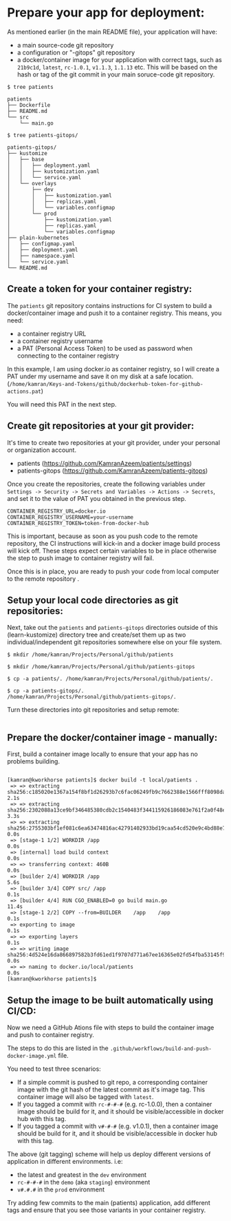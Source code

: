 # Prepare your app for deployment:

As mentioned earlier (in the main README file), your application will have:
* a main source-code git repository
* a configuration or "-gitops" git repository
* a docker/container image for your application with correct tags, such as `21b9c1d`, `latest`, `rc-1.0.1`, `v1.1.3`, `1.1.13` etc. This will be based on the hash or tag of the git commit in your main soruce-code git repository.


```
$ tree patients

patients
├── Dockerfile
├── README.md
└── src
    └── main.go
```

```
$ tree patients-gitops/

patients-gitops/
├── kustomize
│   ├── base
│   │   ├── deployment.yaml
│   │   ├── kustomization.yaml
│   │   └── service.yaml
│   └── overlays
│       ├── dev
│       │   ├── kustomization.yaml
│       │   ├── replicas.yaml
│       │   └── variables.configmap
│       └── prod
│           ├── kustomization.yaml
│           ├── replicas.yaml
│           └── variables.configmap
├── plain-kubernetes
│   ├── configmap.yaml
│   ├── deployment.yaml
│   ├── namespace.yaml
│   └── service.yaml
└── README.md
```

## Create a token for your container registry:

The `patients` git repository contains instructions for CI system to build a docker/container image and push it to a container registry. This means, you need:
* a container registry URL
* a container registry username
* a PAT (Personal Access Token) to be used as password when connecting to the container registry

In this example, I am using docker.io as container registry, so I will create a PAT under my username and save it on my disk at a safe location. (`/home/kamran/Keys-and-Tokens/github/dockerhub-token-for-github-actions.pat`)

You will need this PAT in the next step.

## Create git repositories at your git provider:
It's time to create two repositories at your git provider, under your personal or organization account. 


* patients (https://github.com/KamranAzeem/patients/settings)
* patients-gitops (https://github.com/KamranAzeem/patients-gitops)


Once you create the repositories, create the following variables under  `Settings -> Security -> Secrets and Variables -> Actions -> Secrets`, and set it to the value of PAT you obtained in the previous step.

```
CONTAINER_REGISTRY_URL=docker.io
CONTAINER_REGISTRY_USERNAME=your-username
CONTAINER_REGISTRY_TOKEN=token-from-docker-hub
```



This is important, because as soon as you push code to the remote repository, the CI instructions will kick-in and a docker image build process will kick off. These steps expect certain variables to be in place otherwise the step to push image to container registry will fail.

Once this is in place, you are ready to push your code from local computer to the remote repository .

## Setup your local code directories as git repositories:

Next, take out the `patients` and `patients-gitops` directories outside of this (learn-kustomize) directory tree and create/set them up as two individual/independent git repositories somewhere else on your file system. 

```
$ mkdir /home/kamran/Projects/Personal/github/patients

$ mkdir /home/kamran/Projects/Personal/github/patients-gitops
```

```
$ cp -a patients/. /home/kamran/Projects/Personal/github/patients/.

$ cp -a patients-gitops/. /home/kamran/Projects/Personal/github/patients-gitops/.
```


Turn these directories into git repositories and setup remote:

```

```




## Prepare the docker/container image - manually:

First, build a container image locally to ensure that your app has no problems building.
```

[kamran@kworkhorse patients]$ docker build -t local/patients .
 => => extracting sha256:c185020e1367a154f8bf1d26293b7c6fac06249fb9c7662388e1566fff8098da                                          2.1s
 => => extracting sha256:2302088a13ce9bf346485380cdb2c1540483f344115926186083e761f2a0f48e                                          3.3s
 => => extracting sha256:2755303bf1ef081c6ea63474816ac42791402933bd19caa54cd520e9c4bd88e7                                          0.0s
 => [stage-1 1/2] WORKDIR /app                                                                                                     0.0s
 => [internal] load build context                                                                                                  0.0s
 => => transferring context: 460B                                                                                                  0.0s
 => [builder 2/4] WORKDIR /app                                                                                                     5.6s
 => [builder 3/4] COPY src/ /app                                                                                                   0.1s
 => [builder 4/4] RUN CGO_ENABLED=0 go build main.go                                                                              11.4s
 => [stage-1 2/2] COPY --from=BUILDER    /app    /app                                                                              0.1s
 => exporting to image                                                                                                             0.1s
 => => exporting layers                                                                                                            0.1s
 => => writing image sha256:4d524e16da866897582b3fd61ed1f9707d771a67ee16365e02fd54fba53145f9                                       0.0s
 => => naming to docker.io/local/patients                                                                                          0.0s
[kamran@kworkhorse patients]$
```

## Setup the image to be built automatically using CI/CD:
Now we need a GitHub Ations file with steps to build the container image and push to container registry.

The steps to do this are listed in the `.github/workflows/build-and-push-docker-image.yml` file.

You need to test three scenarios:
* If a simple commit is pushed to git repo, a corresponding container image with the git hash of the latest commit as it's image tag. This container image will also be tagged with `latest`.
* If you tagged a commit with `rc-#-#-#` (e.g. rc-1.0.0), then a container image should be build for it, and it should be visible/accessible in docker hub with this tag.
* If you tagged a commit with `v#-#-#` (e.g. v1.0.1), then a container image should be build for it, and it should be visible/accessible in docker hub with this tag.

The above (git tagging) scheme will help us deploy different versions of application in different environments. i.e: 
* the latest and greatest in the `dev` environment
* `rc-#-#-#` in the `demo` (aka `staging`)  environment
* `v#.#.#` in the `prod` environment

Try adding few commits to the main (patients) application, add different tags and ensure that you see those variants in your container registry.


